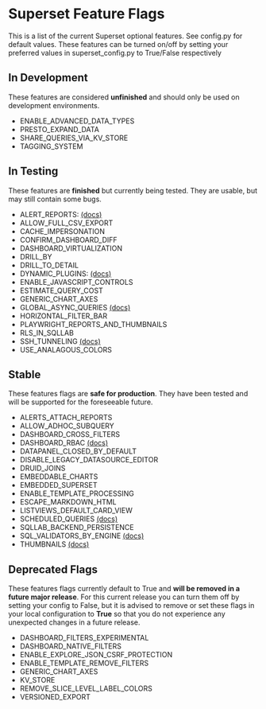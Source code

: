 <!--
Licensed to the Apache Software Foundation (ASF) under one
or more contributor license agreements.  See the NOTICE file
distributed with this work for additional information
regarding copyright ownership.  The ASF licenses this file
to you under the Apache License, Version 2.0 (the
"License"); you may not use this file except in compliance
with the License.  You may obtain a copy of the License at

  http://www.apache.org/licenses/LICENSE-2.0

Unless required by applicable law or agreed to in writing,
software distributed under the License is distributed on an
"AS IS" BASIS, WITHOUT WARRANTIES OR CONDITIONS OF ANY
KIND, either express or implied.  See the License for the
specific language governing permissions and limitations
under the License.
-->

# Superset Feature Flags

This is a list of the current Superset optional features. See config.py for default values. These features can be turned on/off by setting your preferred values in superset_config.py to True/False respectively

## In Development

These features are considered **unfinished** and should only be used on development environments.

[//]: # "PLEASE KEEP THE LIST SORTED ALPHABETICALLY"

- ENABLE_ADVANCED_DATA_TYPES
- PRESTO_EXPAND_DATA
- SHARE_QUERIES_VIA_KV_STORE
- TAGGING_SYSTEM

## In Testing

These features are **finished** but currently being tested. They are usable, but may still contain some bugs.

[//]: # "PLEASE KEEP THE LIST SORTED ALPHABETICALLY"

- ALERT_REPORTS: [(docs)](https://superset.apache.org/docs/installation/alerts-reports)
- ALLOW_FULL_CSV_EXPORT
- CACHE_IMPERSONATION
- CONFIRM_DASHBOARD_DIFF
- DASHBOARD_VIRTUALIZATION
- DRILL_BY
- DRILL_TO_DETAIL
- DYNAMIC_PLUGINS: [(docs)](https://superset.apache.org/docs/installation/running-on-kubernetes)
- ENABLE_JAVASCRIPT_CONTROLS
- ESTIMATE_QUERY_COST
- GENERIC_CHART_AXES
- GLOBAL_ASYNC_QUERIES [(docs)](https://github.com/apache/superset/blob/master/CONTRIBUTING.md#async-chart-queries)
- HORIZONTAL_FILTER_BAR
- PLAYWRIGHT_REPORTS_AND_THUMBNAILS
- RLS_IN_SQLLAB
- SSH_TUNNELING [(docs)](https://superset.apache.org/docs/installation/setup-ssh-tunneling)
- USE_ANALAGOUS_COLORS

## Stable

These features flags are **safe for production**. They have been tested and will be supported for the foreseeable future.

[//]: # "PLEASE KEEP THE LIST SORTED ALPHABETICALLY"

- ALERTS_ATTACH_REPORTS
- ALLOW_ADHOC_SUBQUERY
- DASHBOARD_CROSS_FILTERS
- DASHBOARD_RBAC [(docs)](https://superset.apache.org/docs/creating-charts-dashboards/first-dashboard#manage-access-to-dashboards)
- DATAPANEL_CLOSED_BY_DEFAULT
- DISABLE_LEGACY_DATASOURCE_EDITOR
- DRUID_JOINS
- EMBEDDABLE_CHARTS
- EMBEDDED_SUPERSET
- ENABLE_TEMPLATE_PROCESSING
- ESCAPE_MARKDOWN_HTML
- LISTVIEWS_DEFAULT_CARD_VIEW
- SCHEDULED_QUERIES [(docs)](https://superset.apache.org/docs/installation/alerts-reports)
- SQLLAB_BACKEND_PERSISTENCE
- SQL_VALIDATORS_BY_ENGINE [(docs)](https://superset.apache.org/docs/installation/sql-templating)
- THUMBNAILS [(docs)](https://superset.apache.org/docs/installation/cache)

## Deprecated Flags

These features flags currently default to True and **will be removed in a future major release**. For this current release you can turn them off by setting your config to False, but it is advised to remove or set these flags in your local configuration to **True** so that you do not experience any unexpected changes in a future release.

[//]: # "PLEASE KEEP THE LIST SORTED ALPHABETICALLY"

- DASHBOARD_FILTERS_EXPERIMENTAL
- DASHBOARD_NATIVE_FILTERS
- ENABLE_EXPLORE_JSON_CSRF_PROTECTION
- ENABLE_TEMPLATE_REMOVE_FILTERS
- GENERIC_CHART_AXES
- KV_STORE
- REMOVE_SLICE_LEVEL_LABEL_COLORS
- VERSIONED_EXPORT
